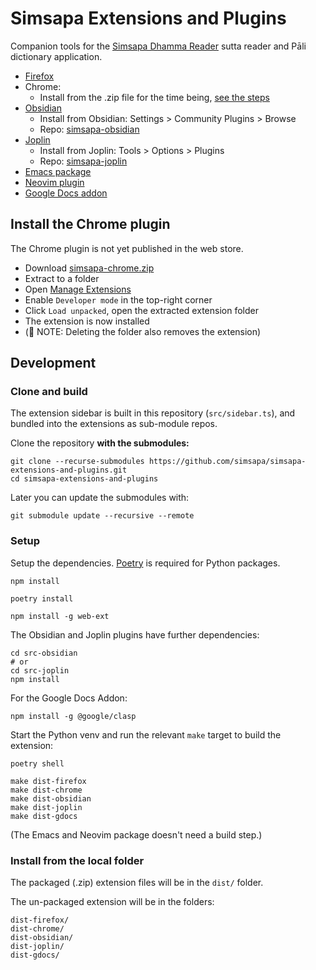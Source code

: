 # Simsapa Extensions and Plugins

Companion tools for the [Simsapa Dhamma Reader](https://simsapa.github.io/) sutta reader and Pāli dictionary application.

- [Firefox](https://addons.mozilla.org/en-US/firefox/addon/simsapa/)
- Chrome:
  - Install from the .zip file for the time being, [see the steps](https://github.com/simsapa/simsapa-extensions-and-plugins?tab=readme-ov-file#install-the-chrome-plugin)
- [Obsidian](https://obsidian.md/)
  - Install from Obsidian: Settings > Community Plugins > Browse
  - Repo: [simsapa-obsidian](https://github.com/simsapa/simsapa-obsidian)
- [Joplin](https://joplinapp.org/)
  - Install from Joplin: Tools > Options > Plugins
  - Repo: [simsapa-joplin](https://github.com/simsapa/simsapa-joplin)
- [Emacs package](https://github.com/simsapa/simsapa-emacs)
- [Neovim plugin](https://github.com/simsapa/simsapa-neovim)
- [Google Docs addon](https://github.com/simsapa/simsapa-gdocs)

## Install the Chrome plugin

The Chrome plugin is not yet published in the web store.

- Download [simsapa-chrome.zip](https://github.com/simsapa/simsapa/releases/download/v0.5.0-alpha.1/simsapa-chrome.zip)
- Extract to a folder
- Open [Manage Extensions](chrome://extensions/)
- Enable `Developer mode` in the top-right corner
- Click `Load unpacked`, open the extracted extension folder
- The extension is now installed
- (📙 NOTE: Deleting the folder also removes the extension)

## Development

### Clone and build

The extension sidebar is built in this repository (`src/sidebar.ts`), and bundled into the extensions as sub-module repos.

Clone the repository **with the submodules:**

``` shell
git clone --recurse-submodules https://github.com/simsapa/simsapa-extensions-and-plugins.git
cd simsapa-extensions-and-plugins
```

Later you can update the submodules with:

``` shell
git submodule update --recursive --remote
```

### Setup

Setup the dependencies. [Poetry](https://python-poetry.org/docs/#installation) is required for Python packages.

``` shell
npm install

poetry install

npm install -g web-ext
```

The Obsidian and Joplin plugins have further dependencies:

```
cd src-obsidian
# or
cd src-joplin
npm install
```

For the Google Docs Addon:

```
npm install -g @google/clasp
```

Start the Python venv and run the relevant `make` target to build the extension:

``` shell
poetry shell

make dist-firefox
make dist-chrome
make dist-obsidian
make dist-joplin
make dist-gdocs
```

(The Emacs and Neovim package doesn't need a build step.)

### Install from the local folder

The packaged (.zip) extension files will be in the `dist/` folder.

The un-packaged extension will be in the folders:

``` shell
dist-firefox/
dist-chrome/
dist-obsidian/
dist-joplin/
dist-gdocs/
```




